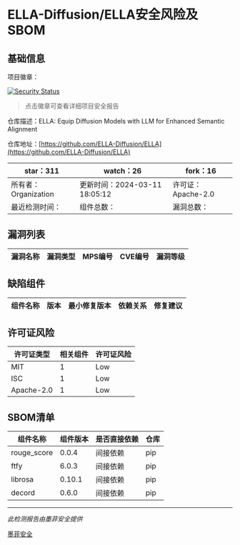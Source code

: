 # ELLA-Diffusion/ELLA安全风险及SBOM

## 基础信息

项目徽章：

[![Security Status](https://www.murphysec.com/platform3/v31/badge/1767982965744066560.svg)](https://www.murphysec.com/console/report/1767982953563807744/1767982965744066560)

> 点击徽章可查看详细项目安全报告

仓库描述：ELLA: Equip Diffusion Models with LLM for Enhanced Semantic Alignment

仓库地址：[https://github.com/ELLA-Diffusion/ELLA](https://github.com/ELLA-Diffusion/ELLA)

| star：311 | watch：26 | fork：16 |
| ----------- | -------------- | ------------ |
| 所有者：Organization | 更新时间：2024-03-11 18:05:12 | 许可证：Apache-2.0 |
| 最近检测时间： | 组件总数： | 漏洞总数： |




## 漏洞列表

| 漏洞名称 | 漏洞类型 | MPS编号 | CVE编号 | 漏洞等级 |
| ------- | ------ | ------- | ------ | ----- |





## 缺陷组件

| 组件名称 | 版本 | 最小修复版本 | 依赖关系 | 修复建议 |
| -------- | ---- | ------------ | -------- | -------- |





## 许可证风险

| 许可证类型 | 相关组件 | 许可证风险 |
| ---------- | -------- | ---------- |
|MIT|1|Low|
|ISC|1|Low|
|Apache-2.0|1|Low|




## SBOM清单

| 组件名称 | 组件版本 | 是否直接依赖 | 仓库 |
| -------- | -------- | ------------ | ---- |
|rouge_score|0.0.4|间接依赖|pip|
|ftfy|6.0.3|间接依赖|pip|
|librosa|0.10.1|间接依赖|pip|
|decord|0.6.0|间接依赖|pip|


------

*此检测报告由墨菲安全提供*

[墨菲安全](www.murphysec.com)